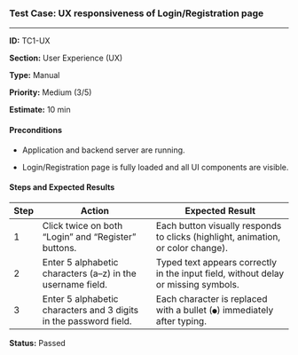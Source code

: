 ### Test Case: UX responsiveness of Login/Registration page

---

**ID:** TC1-UX  

**Section:** User Experience (UX)  

**Type:** Manual  

**Priority:** Medium (3/5)  

**Estimate:** 10 min  

#### Preconditions

- Application and backend server are running.  

- Login/Registration page is fully loaded and all UI components are visible.

#### Steps and Expected Results

| Step | Action | Expected Result |
|------|---------|-----------------|
| 1 | Click twice on both “Login” and “Register” buttons. | Each button visually responds to clicks (highlight, animation, or color change). |
| 2 | Enter 5 alphabetic characters (a–z) in the username field. | Typed text appears correctly in the input field, without delay or missing symbols. |
| 3 | Enter 5 alphabetic characters and 3 digits in the password field. | Each character is replaced with a bullet (`●`) immediately after typing. |

**Status:** Passed